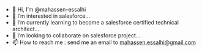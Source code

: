 - 👋 Hi, I’m @mahassen-essalhi
- 👀 I’m interested in salesforce...
- 🌱 I’m currently learning to become a salesforce certified technical architect...
- 💞️ I’m looking to collaborate on salesforce project...
- 📫 How to reach me : send me an email to mahassen.essalhi@gmail.com

<!---
mahassen-essalhi/mahassen-essalhi is a ✨ special ✨ repository because its `README.md` (this file) appears on your GitHub profile.
You can click the Preview link to take a look at your changes.
--->
